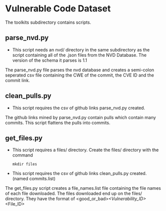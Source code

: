 # Vulnerable Code Dataset

The toolkits subdirectory contains scripts.

## parse_nvd.py
- This script needs an nvd/ directory in the same subdirectory as the script containing all of the .json files from the NVD Database. The version of the schema it parses is 1.1

The parse_nvd.py file parses the nvd database and creates a semi-colon seperated csv file containing the CWE of the commit, the CVE ID and the commit link.

## clean_pulls.py
- This script requires the csv of github links parse_nvd.py created. 

The github links mined by parse_nvd.py contain pulls which contain many commits. This script flattens the pulls into commits. 
## get_files.py
- This script requires a files/ directory. Create the files/ directory with the command
    ```
    mkdir files
    ```
- This script requires the csv of github links clean_pulls.py created. (named commits.list) 

The get_files.py script creates a file_names.list file containing the file names of each file downloaded. 
The files downloaded end up on the files/ directory. They have the format of <good_or_bad>_<Vulnerability_ID>_<File_ID> 
